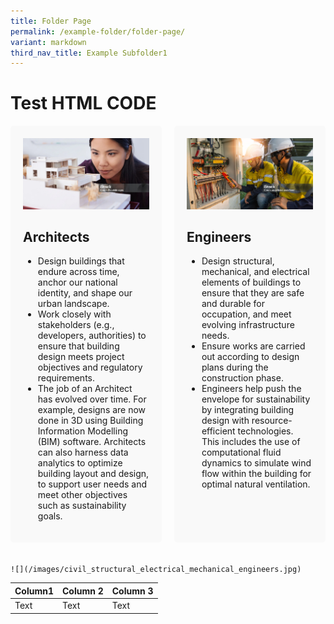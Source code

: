 ```yaml
---
title: Folder Page
permalink: /example-folder/folder-page/
variant: markdown
third_nav_title: Example Subfolder1
---
```

# Test HTML CODE

<div style="display: flex; flex-wrap: wrap; justify-content: space-between;">
    <div style="width: 48%; padding: 20px; box-sizing: border-box; margin-bottom: 20px; background-color: #f9f9f9; border-radius: 5px;">
      <img alt="Architects" src="/images/architects.jpg">
      <h2>Architects</h2>
      <ul>
        <li>Design buildings that endure across time, anchor our national identity, and shape our urban landscape.</li>
        <li>Work closely with stakeholders (e.g., developers, authorities) to ensure that building design meets project objectives and regulatory requirements.</li>
        <li>The job of an Architect has evolved over time. For example, designs are now done in 3D using Building Information Modelling (BIM) software. Architects can also harness data analytics to optimize building layout and design, to support user needs and meet other objectives such as sustainability goals.</li>
      </ul>
    </div>
    <div style="width: 48%; padding: 20px; box-sizing: border-box; margin-bottom: 20px; background-color: #f9f9f9; border-radius: 5px;">
      <img alt="Engineers" src="/images/civil_structural_electrical_mechanical_engineers.jpg">
      <h2>Engineers</h2>
      <ul>
        <li>Design structural, mechanical, and electrical elements of buildings to ensure that they are safe and durable for occupation, and meet evolving infrastructure needs.</li>
        <li>Ensure works are carried out according to design plans during the construction phase.</li>
        <li>Engineers help push the envelope for sustainability by integrating building design with resource-efficient technologies. This includes the use of computational fluid dynamics to simulate wind flow within the building for optimal natural ventilation.</li>
      </ul>
    </div>
  </div>
  <style>
    @media screen and (max-width: 600px) {
      div[style*="width: 48%"] {
        width: 100% !important;
      }
    }
  </style>
	
	![](/images/civil_structural_electrical_mechanical_engineers.jpg)
	
	

| Column1| Column 2 | Column 3 |
| -------- | -------- | -------- |
| Text     | Text     | Text     |